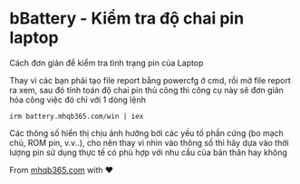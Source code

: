 # bBattery - Kiểm tra độ chai pin laptop

Cách đơn giản để kiểm tra tình trạng pin của Laptop

Thay vì các bạn phải tạo file report bằng powercfg ở cmd, rồi mở file report ra xem, sau đó tính toán độ chai pin thủ công thì công cụ này sẽ đơn giản hóa công việc đó chỉ với 1 dòng lệnh

```
irm battery.mhqb365.com/win | iex
```

Các thông số hiển thị chịu ảnh hưởng bởi các yếu tố phần cứng (bo mạch chủ, ROM pin, v.v..), cho nên thay vì nhìn vào thông số thì hãy dựa vào thời lượng pin sử dụng thực tế có phù hợp với nhu cầu của bản thân hay không

From [mhqb365.com](https://mhqb365.com) with ❤️
